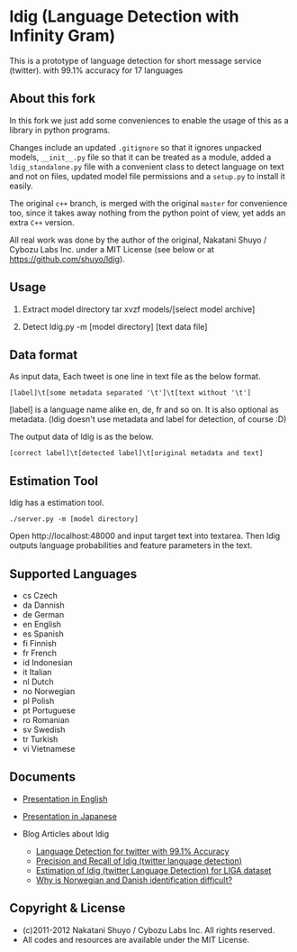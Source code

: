 ldig (Language Detection with Infinity Gram)
======================

This is a prototype of language detection for short message service (twitter).
with 99.1% accuracy for 17 languages

About this fork
---------------

In this fork we just add some conveniences to enable the usage of this as
a library in python programs.

Changes include an updated `.gitignore` so that it ignores unpacked models,
`__init__.py` file so that it can be treated as a module, added
a `ldig_standalone.py` file with a convenient class to detect language on text
and not on files, updated model file permissions and a `setup.py` to install it
easily.

The original `c++` branch, is merged with the original `master` for convenience
too, since it takes away nothing from the python point of view, yet adds an
extra `C++` version.

All real work was done by the author of the original, Nakatani Shuyo / Cybozu
Labs Inc. under a MIT License (see below or at https://github.com/shuyo/ldig).


Usage
------

1. Extract model directory
    tar xvzf models/[select model archive]

2. Detect
    ldig.py -m [model directory] [text data file]


Data format
------

As input data, Each tweet is one line in text file as the below format.

    [label]\t[some metadata separated '\t']\t[text without '\t']

[label] is a language name alike en, de, fr and so on.
It is also optional as metadata.
(ldig doesn't use metadata and label for detection, of course :D)

The output data of ldig is as the below.

    [correct label]\t[detected label]\t[original metadata and text]


Estimation Tool
----

ldig has a estimation tool.

    ./server.py -m [model directory]

Open http://localhost:48000 and input target text into textarea.
Then ldig outputs language probabilities and feature parameters in the text.


Supported Languages
------

- cs	Czech
- da	Dannish
- de	German
- en	English
- es	Spanish
- fi	Finnish
- fr	French
- id	Indonesian
- it	Italian
- nl	Dutch
- no	Norwegian
- pl	Polish
- pt	Portuguese
- ro	Romanian
- sv	Swedish
- tr	Turkish
- vi	Vietnamese


Documents
------

- [Presentation in English](http://www.slideshare.net/shuyo/short-text-language-detection-with-infinitygram-12949447)
- [Presentation in Japanese](http://www.slideshare.net/shuyo/gram-10286133)

- Blog Articles about ldig
  - [Language Detection for twitter with 99.1% Accuracy](http://shuyo.wordpress.com/2012/02/21/language-detection-for-twitter-with-99-1-accuracy/)
  - [Precision and Recall of ldig (twitter language detection)](http://shuyo.wordpress.com/2012/03/02/precision-and-recall-of-ldig-twitter-language-detection/)
  - [Estimation of ldig (twitter Language Detection) for LIGA dataset](http://shuyo.wordpress.com/2012/03/02/estimation-of-ldig-twitter-language-detection-for-liga-dataset/)
  - [Why is Norwegian and Danish identification difficult?](http://shuyo.wordpress.com/2012/03/07/why-is-norwegian-and-danish-identification-difficult/)


Copyright & License
-----
- (c)2011-2012 Nakatani Shuyo / Cybozu Labs Inc. All rights reserved.
- All codes and resources are available under the MIT License.

